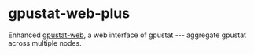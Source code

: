 # gpustat-web-plus

Enhanced [gpustat-web](https://github.com/wookayin/gpustat-web), a web interface of gpustat --- aggregate gpustat across multiple nodes.
